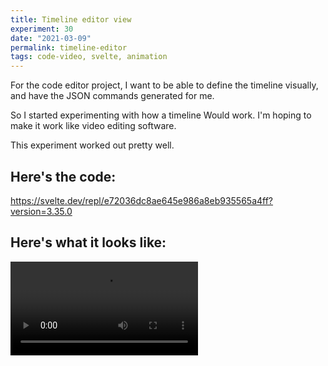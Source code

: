```yaml
---
title: Timeline editor view
experiment: 30
date: "2021-03-09"
permalink: timeline-editor
tags: code-video, svelte, animation
---
```


For the code editor project, I want to be able to define the timeline visually, and have the JSON commands generated for me.

So I started experimenting with how a timeline Would work. I'm hoping to make it work like video editing software.

This experiment worked out pretty well.

## Here's the code:

https://svelte.dev/repl/e72036dc8ae645e986a8eb935565a4ff?version=3.35.0

## Here's what it looks like:

<video controls src="https://res.cloudinary.com/dzwnkx0mk/video/upload/v1615275873/1000experiments.dev/timeline-editor_lf8ipq.mp4"/>
